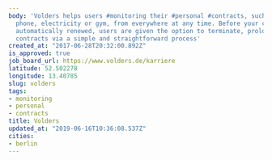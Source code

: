 ```yaml
---
body: 'Volders helps users #monitoring their #personal #contracts, such as mobile
  phone, electricity or gym, from everywhere at any time. Before your contracts are
  automatically renewed, users are given the option to terminate, prolong or switch
  contracts via a simple and straightforward process'
created_at: "2017-06-28T20:32:00.892Z"
is_approved: true
job_board_url: https://www.volders.de/karriere
latitude: 52.502278
longitude: 13.40785
slug: volders
tags:
- monitoring
- personal
- contracts
title: Volders
updated_at: "2019-06-16T10:36:08.537Z"
cities:
- berlin
---
```

